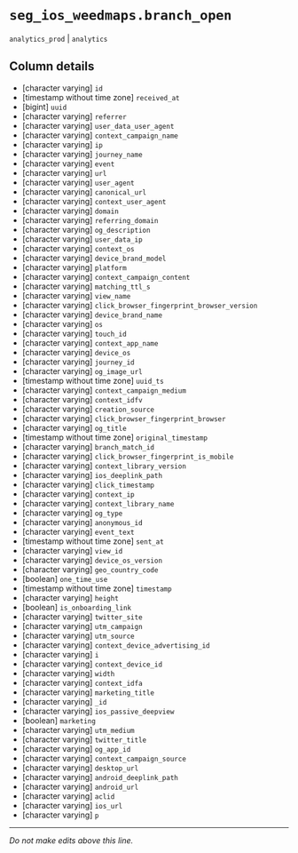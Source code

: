 # `seg_ios_weedmaps.branch_open`
`analytics_prod` | `analytics`

## Column details
* [character varying] `id`
* [timestamp without time zone] `received_at`
* [bigint]    `uuid`
* [character varying] `referrer`
* [character varying] `user_data_user_agent`
* [character varying] `context_campaign_name`
* [character varying] `ip`
* [character varying] `journey_name`
* [character varying] `event`
* [character varying] `url`
* [character varying] `user_agent`
* [character varying] `canonical_url`
* [character varying] `context_user_agent`
* [character varying] `domain`
* [character varying] `referring_domain`
* [character varying] `og_description`
* [character varying] `user_data_ip`
* [character varying] `context_os`
* [character varying] `device_brand_model`
* [character varying] `platform`
* [character varying] `context_campaign_content`
* [character varying] `matching_ttl_s`
* [character varying] `view_name`
* [character varying] `click_browser_fingerprint_browser_version`
* [character varying] `device_brand_name`
* [character varying] `os`
* [character varying] `touch_id`
* [character varying] `context_app_name`
* [character varying] `device_os`
* [character varying] `journey_id`
* [character varying] `og_image_url`
* [timestamp without time zone] `uuid_ts`
* [character varying] `context_campaign_medium`
* [character varying] `context_idfv`
* [character varying] `creation_source`
* [character varying] `click_browser_fingerprint_browser`
* [character varying] `og_title`
* [timestamp without time zone] `original_timestamp`
* [character varying] `branch_match_id`
* [character varying] `click_browser_fingerprint_is_mobile`
* [character varying] `context_library_version`
* [character varying] `ios_deeplink_path`
* [character varying] `click_timestamp`
* [character varying] `context_ip`
* [character varying] `context_library_name`
* [character varying] `og_type`
* [character varying] `anonymous_id`
* [character varying] `event_text`
* [timestamp without time zone] `sent_at`
* [character varying] `view_id`
* [character varying] `device_os_version`
* [character varying] `geo_country_code`
* [boolean]   `one_time_use`
* [timestamp without time zone] `timestamp`
* [character varying] `height`
* [boolean]   `is_onboarding_link`
* [character varying] `twitter_site`
* [character varying] `utm_campaign`
* [character varying] `utm_source`
* [character varying] `context_device_advertising_id`
* [character varying] `i`
* [character varying] `context_device_id`
* [character varying] `width`
* [character varying] `context_idfa`
* [character varying] `marketing_title`
* [character varying] `_id`
* [character varying] `ios_passive_deepview`
* [boolean]   `marketing`
* [character varying] `utm_medium`
* [character varying] `twitter_title`
* [character varying] `og_app_id`
* [character varying] `context_campaign_source`
* [character varying] `desktop_url`
* [character varying] `android_deeplink_path`
* [character varying] `android_url`
* [character varying] `aclid`
* [character varying] `ios_url`
* [character varying] `p`

-------------------------------------------------------------------------------
*Do not make edits above this line.*
